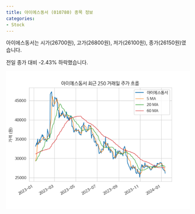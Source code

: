 ```yaml
---
title: 아이에스동서 (010780) 종목 정보
categories:
- Stock
---
```


아이에스동서는 시가(26700원), 고가(26800원), 저가(26100원), 종가(26150원)였습니다.

전일 종가 대비 -2.43% 하락했습니다.

<!-- more -->

![010780](/assets/images/stock/010780.png)